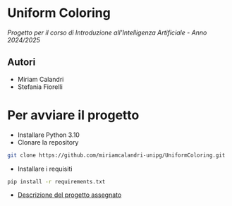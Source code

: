 # Uniform Coloring
*Progetto per il corso di Introduzione all'Intelligenza Artificiale - Anno 2024/2025*   

## Autori
- Miriam Calandri
- Stefania Fiorelli

# Per avviare il progetto
- Installare Python 3.10
- Clonare la repository
```bash
git clone https://github.com/miriamcalandri-unipg/UniformColoring.git
```
- Installare i requisiti
```bash
pip install -r requirements.txt
``` 

- [Descrizione del progetto assegnato](/ProgettoIntroAI_2122_Coloring.pdf)
